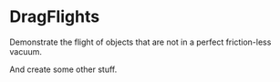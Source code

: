 # DragFlights
Demonstrate the flight of objects that are not in a perfect friction-less vacuum.

And create some other stuff.

